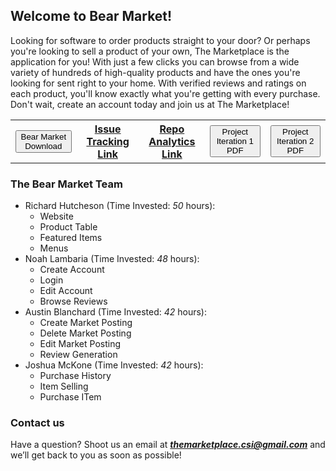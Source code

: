 ## Welcome to Bear Market!

Looking for software to order products straight to your door? Or perhaps you're looking to sell a product of your own, The Marketplace is the application for you! With just a few clicks you can browse from a wide variety of hundreds of high-quality products and have the ones you're looking for sent right to your home. With verified reviews and ratings on each product, you'll know exactly what you're getting with every purchase. Don't wait, create an account today and join us at The Marketplace!

<!-- <button name="button" onclick="https://richard-hutch.github.io/Marketplace-System/test_photo.jpg"> **The Marketplace Download**</button> 
<form method="get" action="https://richard-hutch.github.io/Marketplace-System/test_photo.jpg">
   <button type="submit">The Marketplace Download</button>
</form> -->
<!--[Issue Tracking Ticket Page](https://github.com/Richard-Hutch/Marketplace-System/issues)-->

<div align = "center">
   <table style = "width:100%">
      <tr>
         <th><a href="https://richard-hutch.github.io/BearMarket/test_photo.jpg" download="test_photo"> <button type="button">Bear Market Download</button> </a>
         </th>
         <th><a href="https://github.com/Richard-Hutch/BearMarket/pulse">Issue Tracking Link</a>
         </th>
         <th><a href="https://github.com/Richard-Hutch/BearMarket/pulse">Repo Analytics Link</a>
         </th>
         <th><a href="https://richard-hutch.github.io/BearMarket/IterationOne.pdf" download="Iteration One PDF"> <button type="button">Project Iteration 1 PDF</button> </a>
         </th>
         <th><a href="https://richard-hutch.github.io/BearMarket/IterationOne.pdf" download="Iteration Two PDF"> <button type="button">Project Iteration 2 PDF</button> </a>
         </th>
      </tr>
   </table>
</div>

### The Bear Market Team

- Richard Hutcheson (Time Invested: *50* hours):
  - Website
  - Product Table
  - Featured Items
  - Menus
- Noah Lambaria (Time Invested: *48* hours):
  - Create Account
  - Login
  - Edit Account
  - Browse Reviews
- Austin Blanchard (Time Invested: *42* hours):
  - Create Market Posting
  - Delete Market Posting
  - Edit Market Posting
  - Review Generation
- Joshua McKone (Time Invested: *42* hours):
  - Purchase History
  - Item Selling
  - Purchase ITem

### Contact us

Have a question? Shoot us an email at ***themarketplace.csi@gmail.com*** and we’ll get back to you as soon as possible!
